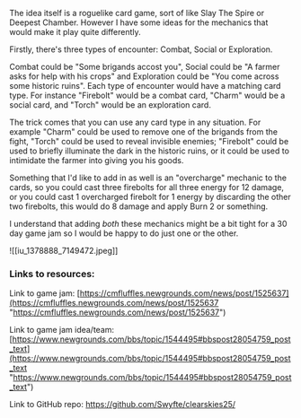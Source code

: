 The idea itself is a roguelike card game, sort of like Slay The Spire or Deepest Chamber. However I have some ideas for the mechanics that would make it play quite differently.

Firstly, there's three types of encounter: Combat, Social or Exploration.

Combat could be "Some brigands accost you", Social could be "A farmer asks for help with his crops" and Exploration could be "You come across some historic ruins". Each type of encounter would have a matching card type. For instance "Firebolt" would be a combat card, "Charm" would be a social card, and "Torch" would be an exploration card.

The trick comes that you can use any card type in any situation. For example "Charm" could be used to remove one of the brigands from the fight, "Torch" could be used to reveal invisible enemies; "Firebolt" could be used to briefly illuminate the dark in the historic ruins, or it could be used to intimidate the farmer into giving you his goods.

Something that I'd like to add in as well is an "overcharge" mechanic to the cards, so you could cast three firebolts for all three energy for 12 damage, or you could cast 1 overcharged firebolt for 1 energy by discarding the other two firebolts, this would do 8 damage and apply Burn 2 or something.


I understand that adding *both* these mechanics might be a bit tight for a 30 day game jam so I would be happy to do just one or the other.



 ![[iu_1378888_7149472.jpeg]]
### Links to resources:

Link to game jam:
[https://cmfluffles.newgrounds.com/news/post/1525637](https://cmfluffles.newgrounds.com/news/post/1525637 "https://cmfluffles.newgrounds.com/news/post/1525637")

Link to game jam idea/team: 
[https://www.newgrounds.com/bbs/topic/1544495#bbspost28054759_post_text](https://www.newgrounds.com/bbs/topic/1544495#bbspost28054759_post_text "https://www.newgrounds.com/bbs/topic/1544495#bbspost28054759_post_text")

Link to GitHub repo:
https://github.com/Swyfte/clearskies25/
